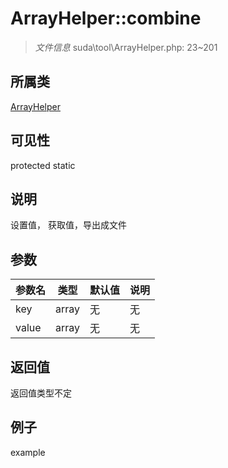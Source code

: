 # ArrayHelper::combine



> *文件信息* suda\tool\ArrayHelper.php: 23~201

## 所属类 

[ArrayHelper](../ArrayHelper.md)

## 可见性

 protected static

## 说明


设置值， 获取值，导出成文件


## 参数


| 参数名 | 类型 | 默认值 | 说明 |
|--------|-----|-------|-------|
| key |  array | 无 | 无 |
| value |  array | 无 | 无 |



## 返回值

返回值类型不定


## 例子

example